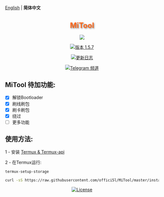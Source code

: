 [English](README.md) | **简体中文** 
<div align="center">

<h1 style="font-size: 24px; color: #FF6719; text-shadow: 2px 2px 4px rgba(0, 0, 0, 0.5);">MiTool</h1>

![](https://img.shields.io/badge/Compatible%20with%20Android(Termux)-black?logo=android&logoColor=green&style=for-the-badge)

[![版本 1.5.7](https://img.shields.io/badge/版本-1.5.7-brightgreen)](#)

[![更新日志](https://img.shields.io/badge/更新日志-brightgreen)](https://github.com/offici5l/MiTool/blob/main/CHANGELOG.md)

[![Telegram 频道](https://img.shields.io/badge/-Telegram频道-red?color=white&logo=telegram&logoColor=blue)](https://t.me/Offici5l_Channel)

</div>

## MiTool 待加功能:

- [x] 解锁Bootloader
- [x] 刷线刷包
- [x] 刷卡刷包
- [x] 绕过
- [ ] 更多功能

## 使用方法:

1 - 安装 [Termux & Termux-api](http://offici5l.github.io/d-termux.html)

2 - 在Termux运行:
```bash
termux-setup-storage
```
```bash
curl -sS https://raw.githubusercontent.com/offici5l/MiTool/master/install.sh | bash
```

<div align="center">

[![License](https://img.shields.io/badge/License-Apache_2.0-blue.svg)](./LICENSE)







